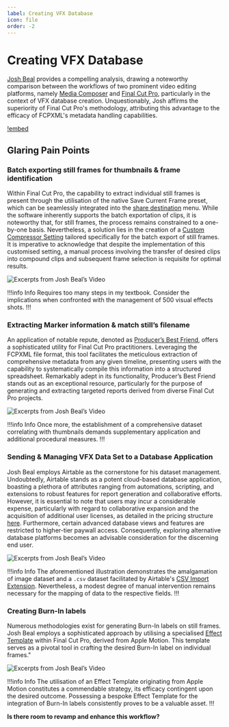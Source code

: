 ```yaml
---
label: Creating VFX Database
icon: file
order: -2
---
```

# Creating VFX Database

[Josh Beal](https://twitter.com/jbkilty) provides a compelling analysis, drawing a noteworthy comparison between the workflows of two prominent video editing platforms, namely [Media Composer](https://www.avid.com/media-composer) and [Final Cut Pro](https://www.apple.com/final-cut-pro/), particularly in the context of VFX database creation. Unquestionably, Josh affirms the superiority of Final Cut Pro's methodology, attributing this advantage to the efficacy of FCPXML's metadata handling capabilities.

[!embed](https://www.youtube.com/watch?v=Md-hNTzr5UE)

## Glaring Pain Points

### Batch exporting still frames for thumbnails & frame identification

Within Final Cut Pro, the capability to extract individual still frames is present through the utilisation of the native Save Current Frame preset, which can be seamlessly integrated into the [share destination](https://support.apple.com/en-sg/guide/final-cut-pro/ver9fd008a21/mac) menu. While the software inherently supports the batch exportation of clips, it is noteworthy that, for still frames, the process remains constrained to a one-by-one basis. Nevertheless, a solution lies in the creation of a [Custom Compressor Setting](https://support.apple.com/en-sg/guide/compressor/cpsr52823a16/mac) tailored specifically for the batch export of still frames. It is imperative to acknowledge that despite the implementation of this customised setting, a manual process involving the transfer of desired clips into compound clips and subsequent frame selection is requisite for optimal results.

![Excerpts from Josh Beal’s Video](/assets/jb-batch_export_still_frames.gif)

!!!info Info
Requires too many steps in my textbook. Consider the implications when confronted with the management of 500 visual effects shots.
!!!

### Extracting Marker information & match still’s filename

An application of notable repute, denoted as [Producer’s Best Friend](https://intelligentassistance.com/producer-s-best-friend.html), offers a sophisticated utility for Final Cut Pro practitioners. Leveraging the FCPXML file format, this tool facilitates the meticulous extraction of comprehensive metadata from any given timeline, presenting users with the capability to systematically compile this information into a structured spreadsheet. Remarkably adept in its functionality, Producer’s Best Friend stands out as an exceptional resource, particularly for the purpose of generating and extracting targeted reports derived from diverse Final Cut Pro projects.

![Excerpts from Josh Beal’s Video](/assets/jb-extract_metadata.gif)

!!!info Info
Once more, the establishment of a comprehensive dataset correlating with thumbnails demands supplementary application and additional procedural measures.
!!!

### Sending & Managing VFX Data Set to a Database Application

Josh Beal employs Airtable as the cornerstone for his dataset management. Undoubtedly, Airtable stands as a potent cloud-based database application, boasting a plethora of attributes ranging from automations, scripting, and extensions to robust features for report generation and collaborative efforts. However, it is essential to note that users may incur a considerable expense, particularly with regard to collaborative expansion and the acquisition of additional user licenses, as detailed in the pricing structure [here](https://www.airtable.com/pricing). Furthermore, certain advanced database views and features are restricted to higher-tier paywall access. Consequently, exploring alternative database platforms becomes an advisable consideration for the discerning end user.

![Excerpts from Josh Beal’s Video](/assets/jb-airtable_database.gif)

!!!info Info
The aforementioned illustration demonstrates the amalgamation of image dataset and a `.csv` dataset facilitated by Airtable's [CSV Import Extension](https://support.airtable.com/docs/csv-import-extension). Nevertheless, a modest degree of manual intervention remains necessary for the mapping of data to the respective fields.
!!!

### Creating Burn-In labels

Numerous methodologies exist for generating Burn-In labels on still frames. Josh Beal employs a sophisticated approach by utilising a specialised [Effect Template](https://support.apple.com/en-sg/guide/motion/motn141bbb1f/mac) within Final Cut Pro, derived from Apple Motion. This template serves as a pivotal tool in crafting the desired Burn-In label on individual frames."

![Excerpts from Josh Beal’s Video](/assets/jb-burn-ins.gif)

!!!info Info
The utilisation of an Effect Template originating from Apple Motion constitutes a commendable strategy, its efficacy contingent upon the desired outcome. Possessing a bespoke Effect Template for the integration of Burn-In labels consistently proves to be a valuable asset.
!!!

**Is there room to revamp and enhance this workflow?**